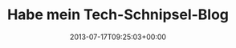 ---
retweeted: false
source: <a href="http://twitter.com" rel="nofollow">Twitter Web Client</a>
entities:
  hashtags: []
  symbols: []
  user_mentions: []
  urls:
  - url: http://t.co/3JjiGbVlAM
    expanded_url: http://bascht.com/tech/
    display_url: bascht.com/tech/
    indices:
    - '30'
    - '52'
  - url: https://t.co/SuxFCbDDTO
    expanded_url: https://bascht.com/blog/2013/07/17/tech-blog/
    display_url: bascht.com/blog/2013/07/1…
    indices:
    - '89'
    - '112'
display_text_range:
- '0'
- '125'
favorite_count: '0'
id_str: '357430739756785664'
truncated: false
retweet_count: '0'
id: '357430739756785664'
possibly_sensitive: false
created_at: Wed Jul 17 09:25:03 +0000 2013
favorited: false
full_text: 'Habe mein Tech-Schnipsel-Blog  wiederbelebt - und drüber gebloggt: . Meta,
  gell?'
lang: de
quote_url: https://bascht.com/blog/2013/07/17/tech-blog/
tags:
- pesos:twitter
date: '2013-07-17T09:25:03+00:00'
src: https://twitter.com/bascht/status/357430739756785664
original_url: https://twitter.com/bascht/status/357430739756785664
type: twitter_tweet
text: 'Habe mein Tech-Schnipsel-Blog  wiederbelebt - und drüber gebloggt: . Meta,
  gell?'
title: 'Habe mein Tech-Schnipsel-Blog  '

---